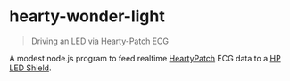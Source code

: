 # hearty-wonder-light

> Driving an LED via Hearty-Patch ECG

A modest node.js program to feed realtime [HeartyPatch](https://github.com/Protocentral/protocentral_heartypatch) ECG data to a [HP LED Shield](https://github.com/TrippyLighting/HPRGB2).

